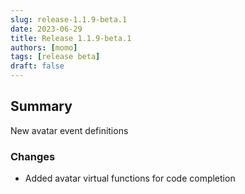 ```yaml
---
slug: release-1.1.9-beta.1
date: 2023-06-29
title: Release 1.1.9-beta.1
authors: [momo]
tags: [release beta]
draft: false
---
```

## Summary

New avatar event definitions

### Changes

* Added avatar virtual functions for code completion
